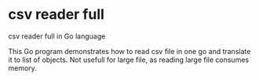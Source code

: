 # csv reader full
csv reader full in Go language

This Go program demonstrates how to read csv file in one go and translate it to list of objects.
Not usefull for large file, as reading large file consumes memory.
